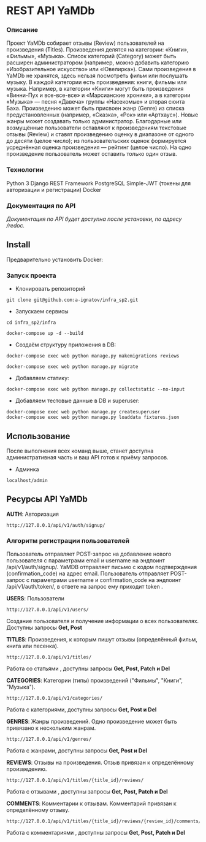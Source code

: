 # REST API YaMDb

### Описание

Проект YaMDb собирает отзывы (Review) пользователей на произведения (Titles). 
Произведения делятся на категории: «Книги», «Фильмы», «Музыка». 
Список категорий (Category) может быть расширен администратором (например, можно добавить категорию «Изобразительное искусство» или «Ювелирка»). 
Сами произведения в YaMDb не хранятся, здесь нельзя посмотреть фильм или послушать музыку. 
В каждой категории есть произведения: книги, фильмы или музыка. 
Например, в категории «Книги» могут быть произведения «Винни-Пух и все-все-все» и «Марсианские хроники», а в категории «Музыка» — песня «Давеча» группы «Насекомые» и вторая сюита Баха. 
Произведению может быть присвоен жанр (Genre) из списка предустановленных (например, «Сказка», «Рок» или «Артхаус»). Новые жанры может создавать только администратор. 
Благодарные или возмущённые пользователи оставляют к произведениям текстовые отзывы (Review) и ставят произведению оценку в диапазоне от одного до десяти (целое число); из пользовательских оценок формируется усреднённая оценка произведения — рейтинг (целое число). 
На одно произведение пользователь может оставить только один отзыв.

### Технологии
Python 3
Django REST Framework 
PostgreSQL
Simple-JWT
(токены для авторизации и регистрации)
Docker
 
### Документация по API
_Документация по API будет доступна после установки, по адресу /redoc._


## Install
Предварительно установить Docker:

<a href="https://docs.docker.com/engine/install/"></a>


### Запуск проекта

- Клонировать репозиторий

```
git clone git@github.com:a-ignatov/infra_sp2.git
```

- Запускаем сервисы 


```
cd infra_sp2/infra
```
```
docker-compose up -d --build
```

- Создаём структуру приложения в DB:

```
docker-compose exec web python manage.py makemigrations reviews
```

```
docker-compose exec web python manage.py migrate
```

- Добавляем статику:

```
docker-compose exec web python manage.py collectstatic --no-input
```

- Добавляем тестовые данные в DB и superuser:

```
docker-compose exec web python manage.py createsuperuser
docker-compose exec web python manage.py loaddata fixtures.json
```
## Использование
После выполнения всех команд выше, станет доступна административная часть и ваш API готов к приёму запросов.

- Админка
```
localhost/admin
```

## Ресурсы API YaMDb

**AUTH**: 
Авторизация
```
http://127.0.0.1/api/v1/auth/signup/
```
### Алгоритм регистрации пользователей
Пользователь отправляет POST-запрос на добавление нового пользователя с параметрами email и username на эндпоинт /api/v1/auth/signup/.
YaMDB отправляет письмо с кодом подтверждения (confirmation_code) на адрес email.
Пользователь отправляет POST-запрос с параметрами username и confirmation_code на эндпоинт /api/v1/auth/token/, в ответе на запрос ему приходит token . 

**USERS**: 
Пользователи
```
http://127.0.0.1/api/v1/users/
```
 Создание пользователя и получение информации о всех пользователях. Доступны запросы **Get, Post**

**TITLES**: 
Произведения, к которым пишут отзывы (определённый фильм, книга или песенка).
```
http://127.0.0.1/api/v1/titles/
```
Работа со статьями , доступны запросы **Get, Post, Patch и Del**

**CATEGORIES**: 
Категории (типы) произведений ("Фильмы", "Книги", "Музыка").
```
http://127.0.0.1/api/v1/categories/
```
Работа с категориями, доступны запросы **Get, Post и Del**

**GENRES**: 
Жанры произведений. Одно произведение может быть привязано к нескольким жанрам.
```
http://127.0.0.1/api/v1/genres/
```
Работа с жанрами, доступны запросы **Get, Post и Del**

**REVIEWS**: 
Отзывы на произведения. Отзыв привязан к определённому произведению.
```
http://127.0.0.1/api/v1/titles/{title_id}/reviews/
```
Работа с отзывами , доступны запросы **Get, Post, Patch и Del**

**COMMENTS**: 
Комментарии к отзывам. Комментарий привязан к определённому отзыву.
```
http://127.0.0.1/api/v1/titles/{title_id}/reviews/{review_id}/comments/
```
Работа с комментариями , доступны запросы **Get, Post, Patch и Del**
